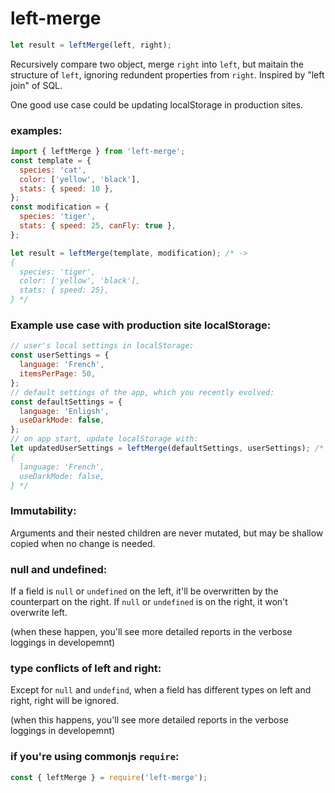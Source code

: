 # left-merge

```js
let result = leftMerge(left, right);
```

Recursively compare two object, merge `right` into `left`, but maitain the structure of `left`, ignoring redundent properties from `right`. Inspired by "left join" of SQL.

One good use case could be updating localStorage in production sites.

### examples:

```js
import { leftMerge } from 'left-merge';
const template = {
  species: 'cat',
  color: ['yellow', 'black'],
  stats: { speed: 10 },
};
const modification = {
  species: 'tiger',
  stats: { speed: 25, canFly: true },
};

let result = leftMerge(template, modification); /* ->
{
  species: 'tiger',
  color: ['yellow', 'black'],
  stats: { speed: 25},
} */
```

### Example use case with production site localStorage:

```js
// user's local settings in localStorage:
const userSettings = {
  language: 'French',
  itemsPerPage: 50,
};
// default settings of the app, which you recently evolved:
const defaultSettings = {
  language: 'Enligsh',
  useDarkMode: false,
};
// on app start, update localStorage with:
let updatedUserSettings = leftMerge(defaultSettings, userSettings); /* ->
{
  language: 'French',
  useDarkMode: false,
} */
```

### Immutability:

Arguments and their nested children are never mutated, but may be shallow copied when no change is needed.

### null and undefined:

If a field is `null` or `undefined` on the left, it'll be overwritten by the counterpart on the right. If `null` or `undefined` is on the right, it won't overwrite left.

(when these happen, you'll see more detailed reports in the verbose loggings in developemnt)

### type conflicts of left and right:

Except for `null` and `undefind`, when a field has different types on left and right, right will be ignored.

(when this happens, you'll see more detailed reports in the verbose loggings in developemnt)

### if you're using commonjs `require`:

```js
const { leftMerge } = require('left-merge');
```
